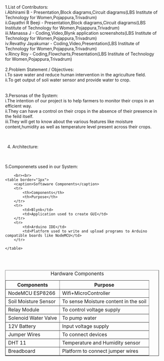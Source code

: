 1.List of Contributors:<br>
  i.Abhirami B         -   Presentation,Block diagrams,Circuit diagrams(LBS Institute of Technology for Women,Pojappura,Trivadrum)<br>
  ii.Gayathri R Beeji  -   Presentation,Block diagrams,Circuit diagrams(LBS Institute of Technology for Women,Pojappura,Trivadrum)<br>
  iii.Manassa J        -   Coding,Video,Blynk application screenshots(LBS Institute of Technology for Women,Pojappura,Trivadrum)<br>
  iv.Revathy Jayakumar -   Coding,Video,Presentation(LBS Institute of Technology for Women,Pojappura,Trivadrum)<br>
  v.Rincy Roy          -   Coding,Flowcharts,Presentation(LBS Institute of Technology for Women,Pojappura,Trivadrum)
<br><br>
2.Problem Statement / Objectives:<br>
  i.To save water and reduce human intervention in the agriculture field.<br>
  ii.To get output of soli water sensor and provide water to crop.<br>
<br><br>
3.Personas of the System:<br>
  i.The intention of our project is to help farmers to monitor their crops in an efficient way.<br>
  ii.They can have a control on their crops in the absence of their presence in the feild itself.<br>
  iii.They will get to know about the various features like moisture content,humidity as well as temperature level present across their crops.<br>
<br><br>

4. Architecture:<br>



<br><br>
5.Componenets used in our System:<br>
<!DOCTYPE html>
<html>
<head>
	<meta charset="utf-8">
</head>
<body>
	<table border="1px">
		<caption>Hardware Components</caption>
		<tr>
		    <th>Components</th>
		    <th>Purpose</th>
		</tr>
		<tr>
			<td>NodeMCU ESP8266</td>
			<td>Wifi+MicroController</td>
		</tr>
		<tr>
			<td>Soil Moisture Sensor</td>
			<td>To sense Moisture content in the soil</td>
		</tr>
		<tr>
			<td>Relay Module</td>
			<td>To control voltage supply</td>
		</tr>
		<tr>
			<td>Solenoid Water Valve</td>
			<td>To pump water</td>
		</tr>
		<tr>
			<td>12V Battery</td>
			<td>Input voltage supply</td>
		</tr>
		<tr>
			<td>Jumper Wires</td>
			<td>To connect devices</td>
		</tr>
		<tr>
			<td>DHT 11</td>
			<td>Temperature and Humidity sensor</td>
		</tr>
		<tr>
			<td>Breadboard</td>
			<td>Platform to connect jumper wires</td>
		</tr>
	
        <br><br>
	<table border="1px">
		<caption>Softaware Components</caption>
		<tr>
		    <th>Components</th>
		    <th>Purpose</th>
		</tr>
		<tr>
			<td>Blynk</td>
			<td>Application used to create GUI</td>
		</tr>
		<tr>
			<td>Arduino IDE</td>
			<td>Platform used to write and upload programs to Arduino compatible boards like NodeMCU</td>
		</tr>
		
	</table>
</body>
</html>
<br><br>

